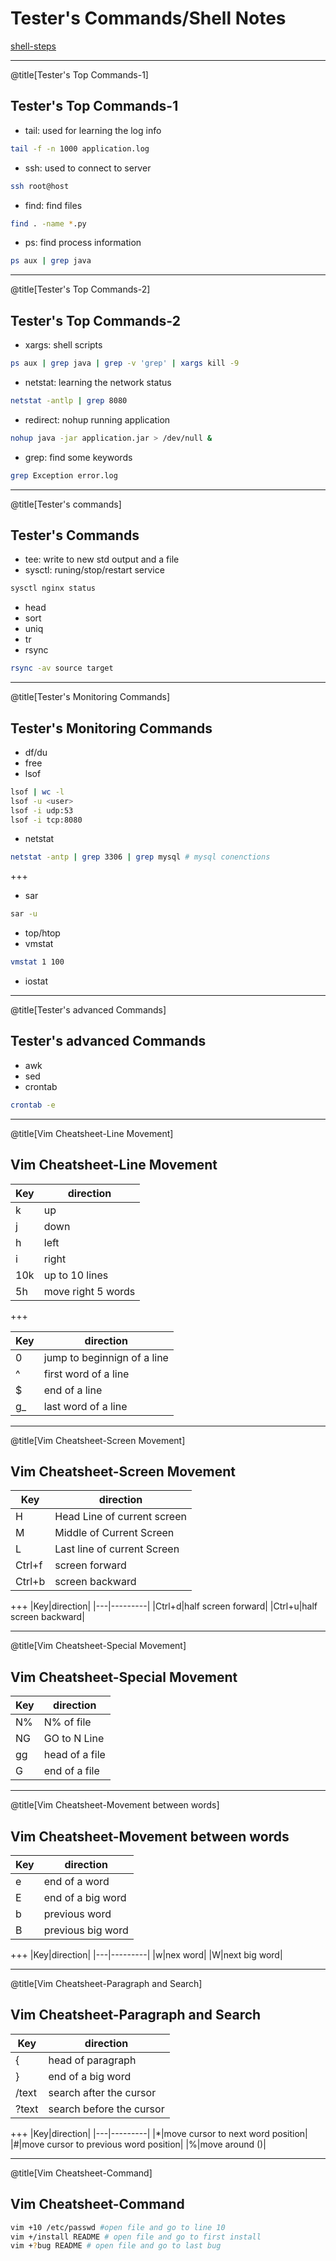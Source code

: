 
# Tester's Commands/Shell Notes

[shell-steps](http://gitpitch.com/allroundtesters/Shell-Steps)

---

@title[Tester's Top Commands-1]
## Tester's Top Commands-1

- tail: used for learning the log info

```sh
tail -f -n 1000 application.log
```

- ssh: used to connect to server

```sh
ssh root@host
```

- find: find files

```sh
find . -name *.py 
```

- ps: find process information

```sh
ps aux | grep java
```

--- 

@title[Tester's Top Commands-2]
## Tester's Top Commands-2

- xargs: shell scripts

```sh
ps aux | grep java | grep -v 'grep' | xargs kill -9
```

- netstat: learning the network status

```sh
netstat -antlp | grep 8080
```

- redirect:  nohup running application

```sh
nohup java -jar application.jar > /dev/null & 
```

- grep: find some keywords

```sh
grep Exception error.log
```

---

@title[Tester's commands]
## Tester's Commands

- tee: write to new std output and a file
- sysctl: runing/stop/restart service

```sh
sysctl nginx status
```

- head
- sort
- uniq
- tr
- rsync

```sh
rsync -av source target
```

---

@title[Tester's Monitoring Commands]
## Tester's Monitoring Commands

- df/du
- free
- lsof

```sh
lsof | wc -l
lsof -u <user>
lsof -i udp:53
lsof -i tcp:8080
```

- netstat

```sh
netstat -antp | grep 3306 | grep mysql # mysql conenctions
```

+++

- sar

```sh
sar -u
```

- top/htop
- vmstat

```sh
vmstat 1 100
```

- iostat

---

@title[Tester's advanced Commands]
## Tester's advanced Commands

- awk
- sed
- crontab

```sh
crontab -e
```

---
@title[Vim Cheatsheet-Line Movement]
## Vim Cheatsheet-Line Movement

|Key|direction|
|---|---------|
|k|up|
|j|down|
|h|left|
|i|right|
|10k|up to 10 lines|
|5h|move right 5 words|

+++ 

|Key|direction|
|---|---------|
|0|jump to beginnign of a line|
|^|first word of a line|
|$|end of a line|
|g_|last word of a line|

---
@title[Vim Cheatsheet-Screen Movement]
## Vim Cheatsheet-Screen Movement

|Key|direction|
|---|---------|
|H|Head Line of current screen|
|M|Middle of Current Screen|
|L|Last line of current Screen|
|Ctrl+f|screen forward|
|Ctrl+b|screen backward|
+++
|Key|direction|
|---|---------|
|Ctrl+d|half screen forward|
|Ctrl+u|half screen backward|

---

@title[Vim Cheatsheet-Special Movement]
## Vim Cheatsheet-Special Movement

|Key|direction|
|---|---------|
|N%|N% of file|
|NG|GO to N Line|
|gg|head of a file|
|G|end of a file|

---

@title[Vim Cheatsheet-Movement between words]
## Vim Cheatsheet-Movement between words

|Key|direction|
|---|---------|
|e| end of a word|
|E|end of a big word|
|b|previous word|
|B|previous big word|
+++
|Key|direction|
|---|---------|
|w|nex word|
|W|next big word|

---

@title[Vim Cheatsheet-Paragraph and Search]
## Vim Cheatsheet-Paragraph and Search

|Key|direction|
|---|---------|
|{|head of paragraph|
|}|end of a big word|
|/text|search after the cursor|
|?text|search before the cursor|
+++
|Key|direction|
|---|---------|
|*|move cursor to next word position|
|#|move cursor to previous word position|
|%|move around ()|

---

@title[Vim Cheatsheet-Command]
## Vim Cheatsheet-Command

```sh
vim +10 /etc/passwd #open file and go to line 10
vim +/install README # open file and go to first install
vim +?bug README # open file and go to last bug
```